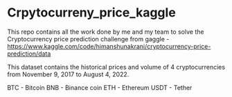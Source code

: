 # Crpytocurreny_price_kaggle
This repo contains all the work done by me and my team to solve the Cryptocurrency price prediction challenge from gaggle - https://www.kaggle.com/code/himanshunakrani/cryptocurrency-price-prediction/data

This dataset contains the historical prices and volume of 4 cryptocurrencies from November 9, 2017 to August 4, 2022.

BTC - Bitcoin
BNB - Binance coin
ETH - Ethereum
USDT - Tether


